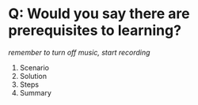 # Q: Would you say there are prerequisites to learning?

*remember to turn off music, start recording*

1. Scenario
2. Solution
3. Steps
4. Summary

